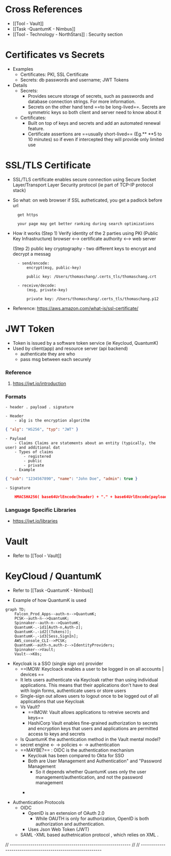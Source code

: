 
# Cross References
- [[Tool - Vault]]
- [[Task -QuantumK - Nimbus]]
- [[Tool - Technology - NorthStars]] : Security section


# Certificates vs Secrets
-  Examples
	- Certificates: PKI, SSL Certificate
	- Secrets: db passwords and username;  JWT Tokens
- Details
	- Secrets: 
		- Provides secure storage of secrets, such as passwords and database connection strings. For more information. 
		- Secrets on the other hand tend ==to be long-lived==. Secrets are symmetric keys so both client and server need to know about it
	- Certificates: 
		- Built on top of keys and secrets and add an automated renewal feature.
		- Certificate assertions are ==usually short-lived== (Eg.** **5 to 10 minutes) so if even if intercepted they will provide only limited use



#  SSL/TLS Certificate
- SSL/TLS certificate enables secure connection using Secure Socket Layer/Transport Layer Security protocol (ie part of TCP-IP protocol stack)

- So what:
	on web browser
		if SSL autheticated, you get a padlock before url

		get https

		your page may get better ranking during search optimizations


- How it works
	(Step 1) Verify identity of the 2 parties using PKI (Public Key Infrastructure)
		browser <--> certificate authority <--> web server

	(Step 2) public key cryptography
		-  two different keys to encrypt and decrypt a messag

		- send/encode: 
			encrypt(msg, public-key)

			public key: /Users/thomaschang/.certs_tls/thomaschang.crt

		- receive/decode:  
			(msg, private-key)

			private key: /Users/thomaschang/.certs_tls/thomaschang.p12


- Reference:
	https://aws.amazon.com/what-is/ssl-certificate/






# JWT Token
- Token is issued by a software token service (ie Keycloud, QuantumK)
- Used by client(app) and resource server (api backend) 
	- authenticate they are who 
	- pass msg between each securely

### Reference
1. https://jwt.io/introduction

### Formats
	- header . payload . signature

	- Header
		- alg is the encryption algorithm
	
```json 
{ "alg": "HS256", "typ": "JWT" }
```

	- Payload
		- Claims Claims are statements about an entity (typically, the user) and additional dat
		- Types of claims
			- registered
			- public
			- private
		- Example
```json
{ "sub": "1234567890", "name": "John Doe", "admin": true }
```

	- Signature	
```json
	HMACSHA256( base64UrlEncode(header) + "." + base64UrlEncode(payload), secret)
```
		


### Language Specific Libraries
- https://jwt.io/libraries






# Vault
- Refer to [[Tool - Vault]]




# KeyCloud / QuantumK
- Refer to [[Task -QuantumK - Nimbus]]
 
- Example of how QuantumK is used
```mermaid
graph TD;
    Falcon_Prod_Apps--auth-n-->QuantumK;
    PCSK--auth-n-->QuantumK;
    Spinnaker--auth-n-->QuantumK;
    QuantumK-.-id1[Auth-n,Auth-z];
    QuantumK-.-id2[(Tokens)];
    QuantumK-.-id3[Sess,SignIn];
    AWS_console_CLI-->PCSK;
    QuantumK--auth-n,auth-z-->IdentityProviders;
    Spinnaker-->Vault;
    Vault-->K8s;
```

- Keycloak is a SSO (single sign on) provider
	- ==IMOW: Keycloack enables a user to be logged in on all accounts | devices ==
	- It lets users authenticate via Keycloak rather than using individual applications. This means that their applications don't have to deal with login forms, authenticate users or store users
	- Single-sign out allows users to logout once to be logged out of all applications that use Keycloak
	- Vs Vault?
		- ==IMOW: Vault allows applications to retreive secrets and keys==
		- HashiCorp Vault enables fine-grained authorization to secrets and encryption keys that users and applications are permitted access to keys and secrets
	- Is QuantumK the authentication method in the Vault mental model? 
	- secret engine <- -> policies <- -> authentication
	- ==MAYBE?== : OIDC is the authentication mechanism 
		- Keycloak has been compared to Okta for SSO
		- Both are User Management and Authentication" and "Password Management
			- So it depends whether QuantumK uses only the user management/authentication, and not the password management
		- ```**Keycloak provides out-of-the-box authentication and authorization services** as well as advanced features like User Federation, Identity Brokering, and Social Login. Keycloak provides fine-grained authorization services as well.

- Authentication Protocols
	- OIDC
		- OpenID is an extension of OAuth 2.0
			- While OAUTH is only for authorization, OpenID is both authorization and authentication.
		- Uses Json Web Token (JWT)
	- SAML
		-XML based authetnication protocol , which relies on XML .
		
// -----------------------------------------------------------
//
// -----------------------------------------------------------


